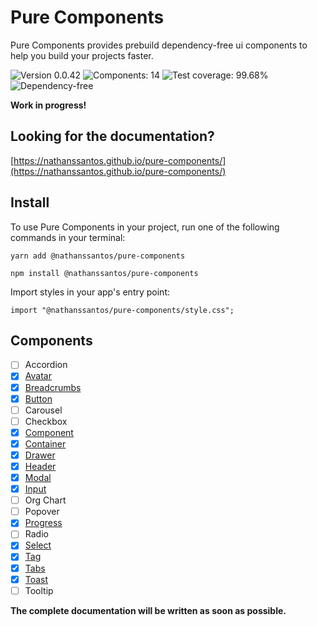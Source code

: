 # Pure Components

Pure Components provides prebuild dependency-free ui components to help you build your projects faster.

![Version 0.0.42](https://img.shields.io/badge/Version-%200.0.42-green)
![Components: 14](https://img.shields.io/badge/Components-%2014-green)
![Test coverage: 99.68%](https://img.shields.io/badge/Test%20Coverage-99.68%25-green)
![Dependency-free](https://img.shields.io/badge/Dependency-%20free-green)

**Work in progress!**

## Looking for the documentation?

[https://nathanssantos.github.io/pure-components/](https://nathanssantos.github.io/pure-components/)

## Install

To use Pure Components in your project, run one of the following commands in your terminal:

```
yarn add @nathanssantos/pure-components
```

```
npm install @nathanssantos/pure-components
```

Import styles in your app's entry point:

```
import "@nathanssantos/pure-components/style.css";
```

## Components

- [ ] Accordion
- [x] [Avatar](https://nathanssantos.github.io/pure-components/#avatar)
- [x] [Breadcrumbs](https://nathanssantos.github.io/pure-components/#breadcrumbs)
- [x] [Button](https://nathanssantos.github.io/pure-components/#button)
- [ ] Carousel
- [ ] Checkbox
- [x] [Component](https://nathanssantos.github.io/pure-components/#component)
- [x] [Container](https://nathanssantos.github.io/pure-components/#container)
- [x] [Drawer](https://nathanssantos.github.io/pure-components/#drawer)
- [x] [Header](https://nathanssantos.github.io/pure-components/#header)
- [x] [Modal](https://nathanssantos.github.io/pure-components/#modal)
- [x] [Input](https://nathanssantos.github.io/pure-components/#input)
- [ ] Org Chart
- [ ] Popover
- [x] [Progress](https://nathanssantos.github.io/pure-components/#progress)
- [ ] Radio
- [x] [Select](https://nathanssantos.github.io/pure-components/#progress)
- [x] [Tag](https://nathanssantos.github.io/pure-components/#tag)
- [x] [Tabs](https://nathanssantos.github.io/pure-components/#tabs)
- [x] [Toast](https://nathanssantos.github.io/pure-components/#toast)
- [ ] Tooltip

**The complete documentation will be written as soon as possible.**
